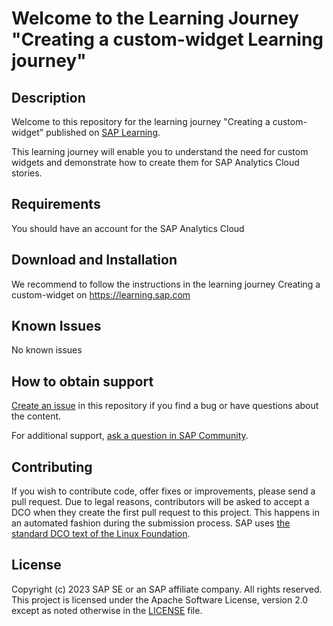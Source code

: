 


#  Welcome to the Learning Journey "Creating a custom-widget  Learning journey"


<!--- Register repository https://api.reuse.software/register, then add REUSE badge:
[![REUSE status](https://api.reuse.software/badge/github.com/SAP-samples/REPO-NAME)](https://api.reuse.software/info/github.com/SAP-samples/REPO-NAME)
-->

## Description
Welcome to this repository for the learning journey "Creating a custom-widget" published on [SAP Learning](https://learning.sap.com). 

This learning journey will enable you to understand the need for custom widgets and demonstrate how to create them for SAP Analytics Cloud stories.

## Requirements
You should have an account for the SAP Analytics Cloud 
## Download and Installation

We recommend to follow the instructions in the learning journey Creating a custom-widget on https://learning.sap.com
## Known Issues
No known issues

## How to obtain support
[Create an issue](https://github.com/SAP-samples/creating-custom-widgets-for-sap-analytics-cloud-stories-learning-journey/issues) in this repository if you find a bug or have questions about the content.
 
For additional support, [ask a question in SAP Community](https://answers.sap.com/questions/ask.html).

## Contributing
If you wish to contribute code, offer fixes or improvements, please send a pull request. Due to legal reasons, contributors will be asked to accept a DCO when they create the first pull request to this project. This happens in an automated fashion during the submission process. SAP uses [the standard DCO text of the Linux Foundation](https://developercertificate.org/).

## License
Copyright (c) 2023 SAP SE or an SAP affiliate company. All rights reserved. This project is licensed under the Apache Software License, version 2.0 except as noted otherwise in the [LICENSE](LICENSE) file.
